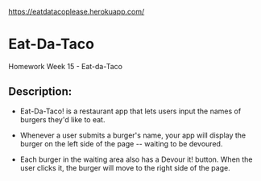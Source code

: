 https://eatdatacoplease.herokuapp.com/

# Eat-Da-Taco

Homework Week 15 - Eat-da-Taco



## **Description:**

* Eat-Da-Taco! is a restaurant app that lets users input the names of burgers they'd like to eat.

* Whenever a user submits a burger's name, your app will display the burger on the left side of the page -- waiting to be devoured.

* Each burger in the waiting area also has a Devour it! button. When the user clicks it, the burger will move to the right side of the page.

